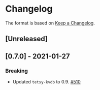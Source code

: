 # Changelog

The format is based on [Keep a Changelog].

[Keep a Changelog]: http://keepachangelog.com/en/1.0.0/

## [Unreleased]

## [0.7.0] - 2021-01-27
### Breaking
- Updated `tetsy-kvdb` to 0.9. [#510](https://github.com/tetcoin/tetsy-common/pull/510)
